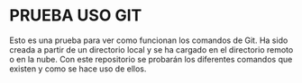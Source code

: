 ﻿# PRUEBA USO GIT
Esto es una prueba para ver como funcionan los comandos de Git. Ha sido creada a partir de un directorio local y se ha cargado en el directorio remoto o en la nube.
Con este repositorio se probarán los diferentes comandos que existen y como se hace uso de ellos.
